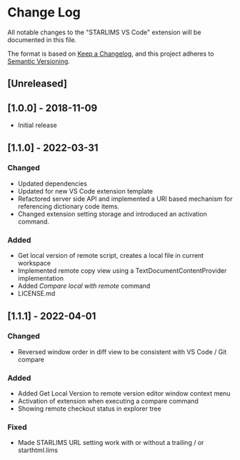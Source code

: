 # Change Log

All notable changes to the "STARLIMS VS Code" extension will be documented in this file.

The format is based on [Keep a Changelog](https://keepachangelog.com/en/1.0.0/),
and this project adheres to [Semantic Versioning](https://semver.org/spec/v2.0.0.html).

## [Unreleased]

## [1.0.0] - 2018-11-09

- Initial release

## [1.1.0] - 2022-03-31

### Changed

- Updated dependencies
- Updated for new VS Code extension template
- Refactored server side API and implemented a URI based mechanism for referencing dictionary code items.
- Changed extension setting storage and introduced an activation command.

### Added

- Get local version of remote script, creates a local file in current workspace
- Implemented remote copy view using a TextDocumentContentProvider implementation
- Added _Compare local with remote_ command
- LICENSE.md

## [1.1.1] - 2022-04-01

### Changed

- Reversed window order in diff view to be consistent with VS Code / Git compare

### Added

- Added Get Local Version to remote version editor window context menu
- Activation of extension when executing a compare command
- Showing remote checkout status in explorer tree

### Fixed

- Made STARLIMS URL setting work with or without a trailing / or starthtml.lims
